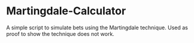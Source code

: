 # Martingdale-Calculator
A simple script to simulate bets using the Martingdale technique. Used as proof to show the technique does not work.
